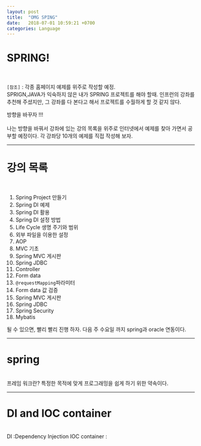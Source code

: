 ```yaml
---
layout: post
title:  "OMG SPING"
date:   2018-07-01 10:59:21 +0700
categories: Language
---
```

<h1> SPRING! </h1> <br>

`[참조]` : 각종 홈페이지 예제를 위주로 작성할 예정. <br>
SPRIGN,JAVA가 익숙하지 않은 내가 SPRING 프로젝트를 해야 할때.
인프런의 강좌를 추천해 주셨지만, 그 강좌를 다 본다고 해서 프로젝트를 수월하게 할 것 같지 않다. <br>
<div class="redFont"> 방향을 바꾸자 !!!</div><br>
나는 방향을 바꿔서 강좌에 있는 강의 목록을 위주로 인터넷에서 예제를 찾아 가면서 공부할 예정이다. 각 강좌당 10개의 예제를 직접 작성해 보자.<br>

---
<h1>강의 목록</h1><br>

1. Spring Project 만들기 <br>
2. Spring DI 예제 <br>
3. Spring DI 활용 <br>
4. Spring DI 설정 방법 <br>
5. Life Cycle 생명 주기와 범위 <br>
6. 외부 파일을 이용한 설정 <br>
7. AOP <br>
8. MVC 기초 <br>
9. Spring MVC 게시판 <br>
10. Spring JDBC  <br>
11. Controller <br>
12. Form data <br>
13. `@requestMapping`파라미터 <br>
14. Form data 값 검증 <br>
15. Spring MVC 게시판 <br>
16. Spring JDBC <br>
17. Spring Security <br>
18. Mybatis <br>

될 수 있으면, 빨리 빨리 진행 하자. 다음 주 수요일 까지 spring과 oracle 연동이다.<br>

---
<h1>spring</h1><br>
프레임 워크란?  특정한 목적에 맞게 프로그래밍을 쉽게 하기 위한 약속이다. <br>

---
<h1>DI and IOC container</h1><br>
DI :Dependency Injection
IOC container :
